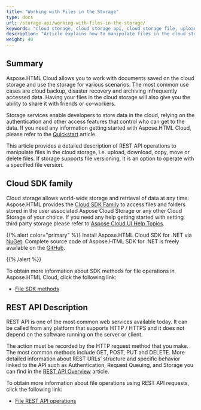 ```yaml
---
title: "Working with Files in the Storage"
type: docs
url: /storage-api/working-with-files-in-the-storage/
keywords: "cloud storage, cloud storage api, cloud storage file, upload file, download file, delete file, copy file, move file, python, java , .net,  c#,  android, swift ,Perl, Node.js"
description: "Article explains how to manipulate files in the cloud storage using Aspose.HTML Cloud API v.4.0. SDKs are also available in PHP, Perl, Android, Swift, C#, Java and more to help developers speed up their development."
weight: 40
---
```


## **Summary**

Aspose.HTML Cloud allows you to work with documents saved on the cloud storage and use the storage for various scenarios. The most common use cases are cloud backup, disaster recovery and archiving infrequently accessed data. Having your files in the cloud storage will also give you the ability to share it with friends or co-workers.

 Storage services enable developers to store data in the cloud, relying on the authentication and other access features that control who can get to the data.  If you need any information getting started with Aspose.HTML Cloud, please refer to the [Quickstart](/html/quickstart/) article.

 This article provides a detailed description of REST API operations to manipulate files in the cloud storage, i.e. upload, download, copy, move or delete files. If storage supports file versioning, it is an option to operate with a specified file version.



## **Cloud SDK family**

Cloud storage allows world-wide storage and retrieval of data at any time. Aspose.HTML provides the [Cloud SDK Family](https://products.aspose.cloud/html/family) to access files and folders stored in the user associated Aspose Cloud Storage or any other Cloud Storage of your choice. If you need any help getting started with setting third party storage please refer to [Aspose Cloud UI Help Topics](https://docs.aspose.cloud/total/aspose-cloud-ui-help-topics/).

{{% alert color="primary" %}} 
Install Aspose.HTML Cloud SDK for .NET via [NuGet](https://www.nuget.org/packages/Aspose.HTML-Cloud/). Complete source code of Aspose.HTML SDK for .NET is freely available on the [GitHub](https://github.com/aspose-html-cloud/aspose-html-cloud-dotnet).

{{% /alert %}}  

To obtain more information about SDK methods for file operations in Aspose.HTML Cloud, click the following link:

- [File SDK methods](/html/storage-api/working-with-files-in-the-storage/file-sdk-methods/)

## **REST API Description**

REST API is one of the most common web services available today. It can be called from any platform that supports HTTP / HTTPS and it does not depend on the software running on the server or client.

The action must be recorded by the HTTP request method that you make. The most common methods include GET, POST, PUT and DELETE. More detailed information about REST URLs’ structure and specific behavior linked to the API such as Authentication, Request Queuing, and Storage you can find in the [REST API Overview](https://docs.aspose.cloud/total/getting-started/rest-api-overview/) article.

To obtain more information about file operations using REST API requests, click the following link:

 - [File REST API operations](/html/storage-api/working-with-files-in-the-storage/file-rest-api/)



